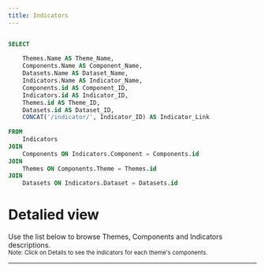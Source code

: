 ```yaml
---
title: Indicators
---
```


```sql ziToc

SELECT 
    
    Themes.Name AS Theme_Name,
    Components.Name AS Component_Name,
    Datasets.Name AS Dataset_Name,
    Indicators.Name AS Indicator_Name,
    Components.id AS Component_ID,
    Indicators.id AS Indicator_ID,
    Themes.id AS Theme_ID,    
    Datasets.id AS Dataset_ID,
    CONCAT('/indicator/', Indicator_ID) AS Indicator_Link
    
FROM 
    Indicators
JOIN 
    Components ON Indicators.Component = Components.id
JOIN 
    Themes ON Components.Theme = Themes.id
JOIN 
    Datasets ON Indicators.Dataset = Datasets.id

```
 

<DataTable data={ziToc} rows=all groupBy=Theme_Name  groupsOpen=false >
  <Column id=Theme_Name/> 
	<Column id=Component_Name /> 
	<Column id=Indicator_Link contentType=link linkLabel=Indicator_Name  /> 
</DataTable>



# Detalied view

Use the list below to browse Themes, Components and Indicators descriptions. <br/><small>Note: Click on <span class="bg-slate-200 px-2 py-1 text-sm rounded">Details</span> to see the indicators for each theme's components.</small>

---

<ThemesToc />
